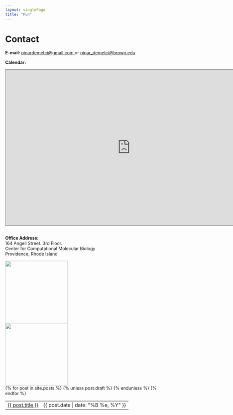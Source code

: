 ```yaml
---
layout: singlePage
title: "Fun"
---
```


# Contact


<html>
<style>
.grid-container {
  display: grid;
  grid-template-columns: 350px 350px
  grid-column-gap: 20px;
  border: 0px;
}

.grid-item {
  border: 0px
}

.calendar {
    text-align: center;
}

</style>

<div class="grid-container">
  <div class="grid-item"> <strong>E-mail: </strong> <a href="mailto:pinardemerci@gmail.com"> pinardemetci@gmail.com </a> or <a href="mailto:pinar_demetci@brown.edu"> pinar_demetci@brown.edu </a> <br>

  <strong>Calendar: </strong> 
  <div class="calendar">
  <iframe src="https://calendar.google.com/calendar/embed?height=500&wkst=1&bgcolor=%23ffffff&ctz=America%2FNew_York&src=cGluYXJfZGVtZXRjaUBicm93bi5lZHU&color=%233F51B5&mode=WEEK&showDate=1&showNav=1&showTitle=1&showPrint=0&showTabs=1&showCalendars=1&showTz=1" style="border:solid 1px #777" width="800" height="500" frameborder="0" scrolling="yes"></iframe>
</div> <br>

<strong>Office Address: </strong><br>
164 Angell Street. 3rd Floor. <br>
Center for Computational Molecular Biology<br>
Providence, Rhode Island<br>
</div>

  <div class="grid-item"> 
  <img src="http://pinardemetci.github.io/images/CCMB_out.jpeg" width="200"> <br>
<img src="http://pinardemetci.github.io/images/CCMB_in.jpeg" width="200">
  </div>
</div>

</html>

<table class="table table-hover">
  {% for post in site.posts %}
    {% unless post.draft %}
    <tr>
      <td><a href="{{ post.url }}">{{ post.title }}</a></td>
      <td class="col-md-3" style="text-align: right;">{{ post.date | date: "%B %e, %Y" }}</td>
    </tr>
    {% endunless %}
  {% endfor %}
</table>